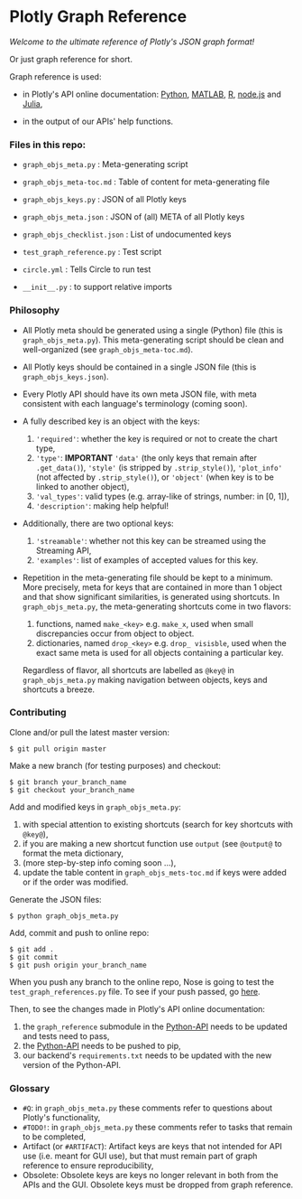 # Plotly Graph Reference

*Welcome to the ultimate reference of Plotly's JSON graph format!*

Or just graph reference for short.

Graph reference is used:

- in Plotly's API online documentation:
  [Python](https://plot.ly/python/reference/),
  [MATLAB](https://plot.ly/matlab/reference/),
  [R](https://plot.ly/r/reference/), 
  [node.js](https://plot.ly/nodejs/reference/) and
  [Julia](https://plot.ly/julia/reference/),

- in the output of our APIs' help functions.


### Files in this repo:

- `graph_objs_meta.py` : Meta-generating script

- `graph_objs_meta-toc.md` : Table of content for meta-generating file

- `graph_objs_keys.py` : JSON of all Plotly keys

- `graph_objs_meta.json` : JSON of (all) META of all Plotly keys

- `graph_objs_checklist.json` : List of undocumented keys 

- `test_graph_reference.py` : Test script

- `circle.yml` : Tells Circle to run test

- `__init__.py` : to support relative imports


### Philosophy

* All Plotly meta should be generated using a single (Python) file (this is
  `graph_objs_meta.py`). This meta-generating script should be clean and
  well-organized (see `graph_objs_meta-toc.md`).

+ All Plotly keys should be contained in a single JSON file (this is
  `graph_objs_keys.json`).

+ Every Plotly API should have its own meta JSON file, with meta consistent with
  each language's terminology (coming soon).

* A fully described key is an object with the keys: 
  1. `'required'`: whether the key is required or not to create the chart type,
  1. `'type'`: **IMPORTANT** `'data'` (the only keys that remain after
  `.get_data()`), `'style'` (is stripped by `.strip_style()`), `'plot_info'` (not
  affected by `.strip_style()`), or `'object'` (when key is to be linked to
  another object),
  1. `'val_types'`: valid types (e.g. array-like of strings, number: in [0, 1]),
  1. `'description'`: making help helpful!

* Additionally, there are two optional keys: 

  1. `'streamable'`: whether not this key can be streamed using the Streaming
     API,
  1. `'examples'`: list of examples of accepted values for this key.

* Repetition in the meta-generating file should be kept to a minimum.  More
  precisely, meta for keys that are contained in more than 1 object and that
  show significant similarities, is generated using shortcuts. In
  `graph_objs_meta.py`, the meta-generating shortcuts come in two flavors:
  1. functions, named `make_<key>` e.g. `make_x`, used when small discrepancies
  occur from object to object.
  1. dictionaries, named `drop_<key>` e.g. `drop_ visisble`, used when the exact
  same meta is used for all objects containing a particular key.

  Regardless of flavor, all shortcuts are labelled as `@key@` in
  `graph_objs_meta.py` making navigation between objects, keys and shortcuts a
  breeze.
  
### Contributing

Clone and/or pull the latest master version: 
```
$ git pull origin master
```

Make a new branch (for testing purposes) and checkout: 
```
$ git branch your_branch_name
$ git checkout your_branch_name
```

Add and modified keys in `graph_objs_meta.py`:

1. with special attention to existing shortcuts (search for key shortcuts with
   `@key@`),
1. if you are making a new shortcut function use `output` (see `@output@` to
   format the meta dictionary,
1. (more step-by-step info coming soon ...),
1. update the table content in `graph_objs_mets-toc.md` if keys were added or if
   the order was modified.

Generate the JSON files:
```
$ python graph_objs_meta.py
```

Add, commit and push to online repo:
```
$ git add .
$ git commit 
$ git push origin your_branch_name
```
When you push any branch to the online repo, Nose is going to test the
`test_graph_references.py` file. To see if your push passed, go 
[here](https://circleci.com/gh/plotly/graph_reference).

Then, to see the changes made in Plotly's API online documentation:

1. the `graph_reference` submodule in the
   [Python-API](https://github.com/plotly/python-api) needs to be updated and
   tests need to pass,
1. the [Python-API](https://github.com/plotly/python-api) needs to be pushed to
   pip,
1. our backend's `requirements.txt` needs to be updated with the new version of
   the Python-API.

### Glossary

* `#Q`: in `graph_objs_meta.py` these comments refer to questions about Plotly's
  functionality,
* `#TODO!`: in `graph_objs_meta.py` these comments refer to tasks that remain
  to be completed,
* Artifact (or `#ARTIFACT`): Artifact keys are keys that not intended for API
  use (i.e. meant for GUI use), but that must remain part of graph reference to 
  ensure reproducibility,
* Obsolete: Obsolete keys are keys no longer relevant in both from the APIs and
  the GUI. Obsolete keys must be dropped from graph reference.
